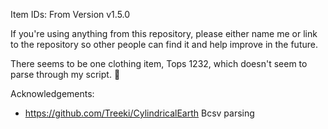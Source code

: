 Item IDs: From Version v1.5.0

If you're using anything from this repository, please either name me or link to the repository so other people can find it and help improve in the future.

There seems to be one clothing item, Tops 1232, which doesn't seem to parse through my script. :shrug:

Acknowledgements:
- https://github.com/Treeki/CylindricalEarth Bcsv parsing
